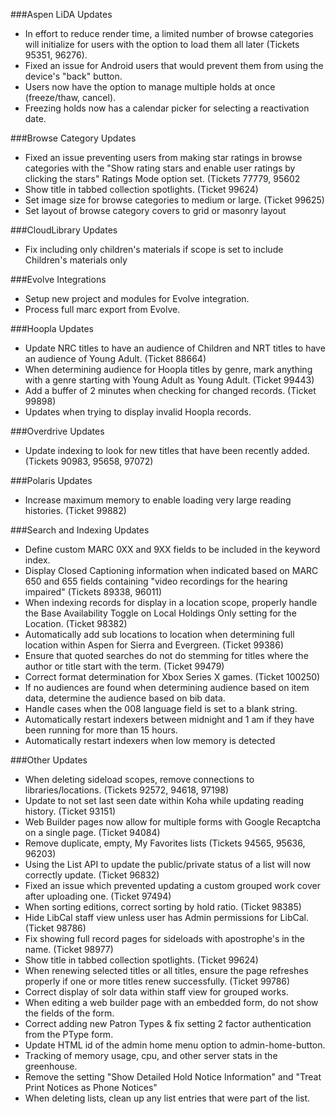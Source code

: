###Aspen LiDA Updates
- In effort to reduce render time, a limited number of browse categories will initialize for users with the option to load them all later (Tickets 95351, 96276).
- Fixed an issue for Android users that would prevent them from using the device's "back" button.
- Users now have the option to manage multiple holds at once (freeze/thaw, cancel).
- Freezing holds now has a calendar picker for selecting a reactivation date.

###Browse Category Updates
- Fixed an issue preventing users from making star ratings in browse categories with the "Show rating stars and enable user ratings by clicking the stars" Ratings Mode option set. (Tickets 77779, 95602
- Show title in tabbed collection spotlights. (Ticket 99624)
- Set image size for browse categories to medium or large. (Ticket 99625)
- Set layout of browse category covers to grid or masonry layout

###CloudLibrary Updates
- Fix including only children's materials if scope is set to include Children's materials only

###Evolve Integrations
- Setup new project and modules for Evolve integration. 
- Process full marc export from Evolve.

###Hoopla Updates
- Update NRC titles to have an audience of Children and NRT titles to have an audience of Young Adult. (Ticket 88664)
- When determining audience for Hoopla titles by genre, mark anything with a genre starting with Young Adult as Young Adult. (Ticket 99443)
- Add a buffer of 2 minutes when checking for changed records. (Ticket 99898)
- Updates when trying to display invalid Hoopla records.

###Overdrive Updates
- Update indexing to look for new titles that have been recently added. (Tickets 90983, 95658, 97072) 

###Polaris Updates
- Increase maximum memory to enable loading very large reading histories. (Ticket 99882) 

###Search and Indexing Updates
- Define custom MARC 0XX and 9XX fields to be included in the keyword index.
- Display Closed Captioning information when indicated based on MARC 650 and 655 fields containing "video recordings for the hearing impaired" (Tickets 89338, 96011)
- When indexing records for display in a location scope, properly handle the Base Availability Toggle on Local Holdings Only setting for the Location. (Ticket 98382)
- Automatically add sub locations to location when determining full location within Aspen for Sierra and Evergreen. (Ticket 99386)
- Ensure that quoted searches do not do stemming for titles where the author or title start with the term. (Ticket 99479)
- Correct format determination for Xbox Series X games. (Ticket 100250)
- If no audiences are found when determining audience based on item data, determine the audience based on bib data.
- Handle cases when the 008 language field is set to a blank string. 
- Automatically restart indexers between midnight and 1 am if they have been running for more than 15 hours. 
- Automatically restart indexers when low memory is detected

###Other Updates
- When deleting sideload scopes, remove connections to libraries/locations. (Tickets 92572, 94618, 97198)
- Update to not set last seen date within Koha while updating reading history. (Ticket 93151)
- Web Builder pages now allow for multiple forms with Google Recaptcha on a single page. (Ticket 94084)
- Remove duplicate, empty, My Favorites lists (Tickets 94565, 95636, 96203)
- Using the List API to update the public/private status of a list will now correctly update. (Ticket 96832)
- Fixed an issue which prevented updating a custom grouped work cover after uploading one. (Ticket 97494)
- When sorting editions, correct sorting by hold ratio. (Ticket 98385)
- Hide LibCal staff view unless user has Admin permissions for LibCal. (Ticket 98786)
- Fix showing full record pages for sideloads with apostrophe's in the name. (Ticket 98977)
- Show title in tabbed collection spotlights. (Ticket 99624)
- When renewing selected titles or all titles, ensure the page refreshes properly if one or more titles renew successfully.  (Ticket 99786)
- Correct display of solr data within staff view for grouped works.
- When editing a web builder page with an embedded form, do not show the fields of the form. 
- Correct adding new Patron Types & fix setting 2 factor authentication from the PType form.
- Update HTML id of the admin home menu option to admin-home-button.
- Tracking of memory usage, cpu, and other server stats in the greenhouse.
- Remove the setting "Show Detailed Hold Notice Information" and "Treat Print Notices as Phone Notices"
- When deleting lists, clean up any list entries that were part of the list.